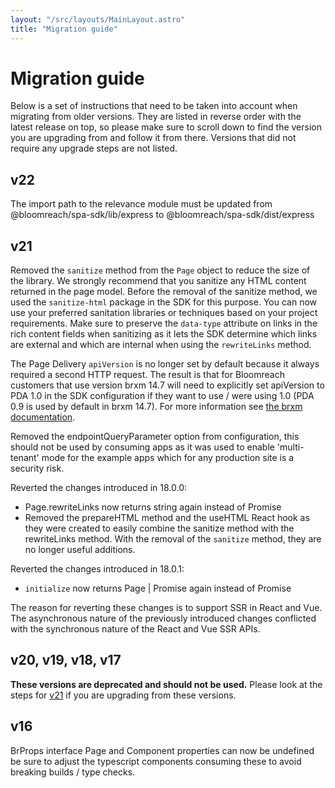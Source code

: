 ```yaml
---
layout: "/src/layouts/MainLayout.astro"
title: "Migration guide"
---
```


# Migration guide

Below is a set of instructions that need to be taken into account when migrating from older versions. They are listed in
reverse order with the latest release on top, so please make sure to scroll down to find the version you are upgrading
from and follow it from there. Versions that did not require any upgrade steps are not listed.

## v22

The import path to the relevance module must be updated from @bloomreach/spa-sdk/lib/express to
@bloomreach/spa-sdk/dist/express

## v21

Removed the `sanitize` method from the `Page` object to reduce the size of the library. We strongly recommend that you
sanitize any HTML content returned in the page model. Before the removal of the sanitize method, we used the
`sanitize-html` package in the SDK for this purpose. You can now use your preferred sanitation libraries or techniques
based on your project requirements. Make sure to preserve the `data-type` attribute on links in the rich content fields
when sanitizing as it lets the SDK determine which links are external and which are internal when using the `rewriteLinks`
method.

The Page Delivery `apiVersion` is no longer set by default because it always required a second HTTP request. The result is
that for Bloomreach customers that use version brxm 14.7 will need to explicitly set apiVersion to PDA 1.0 in the SDK
configuration if they want to use / were using 1.0 (PDA 0.9 is used by default in brxm 14.7). For more information see
[the brxm documentation](https://xmdocumentation.bloomreach.com/library/concepts/page-model-api/configuration.html).

Removed the endpointQueryParameter option from configuration, this should not be used by consuming apps as it was used
to enable 'multi-tenant' mode for the example apps which for any production site is a security risk.

Reverted the changes introduced in 18.0.0:

- Page.rewriteLinks now returns string again instead of Promise
- Removed the prepareHTML method and the useHTML React hook as they were created to easily combine the sanitize method
  with the rewriteLinks method. With the removal of the `sanitize` method, they are no longer useful additions.

Reverted the changes introduced in 18.0.1:

- `initialize` now returns Page | Promise again instead of Promise

The reason for reverting these changes is to support SSR in React and Vue. The asynchronous nature of the previously introduced changes conflicted with the synchronous nature of the React and Vue SSR APIs.

## v20, v19, v18, v17

**These versions are deprecated and should not be used.** Please look at the steps for [v21](#v21) if you are upgrading
from these versions.

## v16

BrProps interface Page and Component properties can now be undefined be sure to adjust the typescript components
consuming these to avoid breaking builds / type checks.
